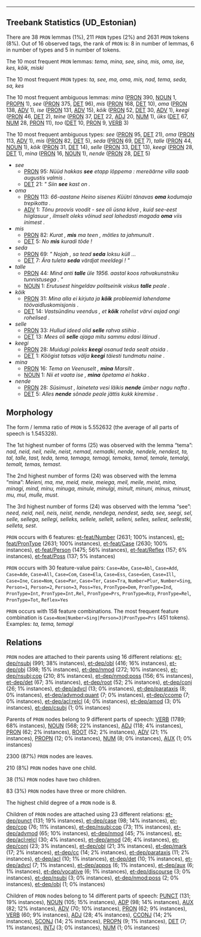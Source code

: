 

--------------------------------------------------------------------------------

## Treebank Statistics (UD_Estonian)

There are 38 `PRON` lemmas (1%), 211 `PRON` types (2%) and 2631 `PRON` tokens (8%).
Out of 16 observed tags, the rank of `PRON` is: 8 in number of lemmas, 6 in number of types and 5 in number of tokens.

The 10 most frequent `PRON` lemmas: <em>tema, mina, see, sina, mis, oma, ise, kes, kõik, miski</em>

The 10 most frequent `PRON` types:  <em>ta, see, ma, oma, mis, nad, tema, seda, sa, kes</em>

The 10 most frequent ambiguous lemmas: <em>mina</em> ([PRON]() 390, [NOUN]() 1, [PROPN]() 1), <em>see</em> ([PRON]() 375, [DET]() 96), <em>mis</em> ([PRON]() 168, [DET]() 10), <em>oma</em> ([PRON]() 138, [ADV]() 1), <em>ise</em> ([PRON]() 131, [ADV]() 15), <em>kõik</em> ([PRON]() 52, [DET]() 30, [ADV]() 1), <em>keegi</em> ([PRON]() 46, [DET]() 2), <em>teine</em> ([PRON]() 37, [DET]() 22, [ADJ]() 20, [NUM]() 1), <em>üks</em> ([DET]() 67, [NUM]() 28, [PRON]() 11), <em>too</em> ([DET]() 10, [PRON]() 9, [VERB]() 3)

The 10 most frequent ambiguous types:  <em>see</em> ([PRON]() 95, [DET]() 21), <em>oma</em> ([PRON]() 113, [ADV]() 1), <em>mis</em> ([PRON]() 82, [DET]() 5), <em>seda</em> ([PRON]() 69, [DET]() 7), <em>talle</em> ([PRON]() 44, [NOUN]() 1), <em>kõik</em> ([PRON]() 31, [DET]() 14), <em>selle</em> ([PRON]() 33, [DET]() 13), <em>keegi</em> ([PRON]() 28, [DET]() 1), <em>mina</em> ([PRON]() 16, [NOUN]() 1), <em>nende</em> ([PRON]() 28, [DET]() 5)


* <em>see</em>
  * [PRON]() 95: <em>Nüüd hakkas <b>see</b> etapp lõppema : mereäärne villa saab augustis valmis .</em>
  * [DET]() 21: <em>" Siin <b>see</b> kast on .</em>
* <em>oma</em>
  * [PRON]() 113: <em>66-aastane Heino sisenes Küütri tänavas <b>oma</b> kodumaja trepikotta .</em>
  * [ADV]() 1: <em>Tõnu proovis voodit - see oli üsna kõva , kuid see-eest hiiglasuur , ilmselt oleks võinud seal lahedasti magada <b>oma</b> viis inimest .</em>
* <em>mis</em>
  * [PRON]() 82: <em>Kurat , <b>mis</b> ma teen , mõtles ta jahmunult .</em>
  * [DET]() 5: <em>No <b>mis</b> kuradi tõde !</em>
* <em>seda</em>
  * [PRON]() 69: <em>" Nojah , sa tead <b>seda</b> loksu küll ...</em>
  * [DET]() 7: <em>Ära tuleta <b>seda</b> värdjat meeldegi ! "</em>
* <em>talle</em>
  * [PRON]() 44: <em>Mind anti <b>talle</b> üle 1956. aastal koos rahvakunstniku tunnistusega . "</em>
  * [NOUN]() 1: <em>Erutusest hingeldav politseinik viskus <b>talle</b> peale .</em>
* <em>kõik</em>
  * [PRON]() 31: <em>Mina alla ei kirjuta ja <b>kõik</b> probleemid lahendame töövaidluskomisjonis .</em>
  * [DET]() 14: <em>Vastsündinu veendus , et <b>kõik</b> rohelist värvi asjad ongi rohelised .</em>
* <em>selle</em>
  * [PRON]() 33: <em>Hullud ideed olid <b>selle</b> rahva stiihia .</em>
  * [DET]() 13: <em>Mees oli <b>selle</b> ajaga mitu sammu edasi läinud .</em>
* <em>keegi</em>
  * [PRON]() 28: <em>Muidugi poleks <b>keegi</b> osanud teda sealt otsida .</em>
  * [DET]() 1: <em>Köögist tatsas välja <b>keegi</b> täiesti tundmatu naine .</em>
* <em>mina</em>
  * [PRON]() 16: <em>Tema on Veenuselt , <b>mina</b> Marsilt .</em>
  * [NOUN]() 1: <em>Nii et vaata ise , <b>mina</b> õpetama ei hakka .</em>
* <em>nende</em>
  * [PRON]() 28: <em>Süsimust , laineteta vesi läikis <b>nende</b> ümber nagu nafta .</em>
  * [DET]() 5: <em>Alles <b>nende</b> sõnade peale jättis kukk kiremise .</em>

## Morphology

The form / lemma ratio of `PRON` is 5.552632 (the average of all parts of speech is 1.545328).

The 1st highest number of forms (25) was observed with the lemma “tema”: <em>nad, neid, neil, neile, neist, nemad, nemadki, nende, nendele, nendest, ta, tal, talle, tast, teda, tema, temaga, temagi, temaks, temal, temale, temalgi, temalt, temas, temast</em>.

The 2nd highest number of forms (24) was observed with the lemma “mina”: <em>Meieni, ma, me, meid, meie, meiega, meil, meile, meist, mina, minagi, mind, minu, minuga, minule, minulgi, minult, minuni, minus, minust, mu, mul, mulle, must</em>.

The 3rd highest number of forms (24) was observed with the lemma “see”: <em>need, neid, neil, neis, neist, nende, nendega, nendest, seda, see, seegi, sel, selle, sellega, sellegi, selleks, sellele, sellelt, selleni, selles, sellest, sellestki, selleta, sest</em>.

`PRON` occurs with 6 features: [et-feat/Number]() (2631; 100% instances), [et-feat/PronType]() (2631; 100% instances), [et-feat/Case]() (2630; 100% instances), [et-feat/Person]() (1475; 56% instances), [et-feat/Reflex]() (157; 6% instances), [et-feat/Poss]() (137; 5% instances)

`PRON` occurs with 30 feature-value pairs: `Case=Abe`, `Case=Abl`, `Case=Add`, `Case=Ade`, `Case=All`, `Case=Com`, `Case=Ela`, `Case=Ess`, `Case=Gen`, `Case=Ill`, `Case=Ine`, `Case=Nom`, `Case=Par`, `Case=Ter`, `Case=Tra`, `Number=Plur`, `Number=Sing`, `Person=1`, `Person=2`, `Person=3`, `Poss=Yes`, `PronType=Dem`, `PronType=Ind`, `PronType=Int`, `PronType=Int,Rel`, `PronType=Prs`, `PronType=Rcp`, `PronType=Rel`, `PronType=Tot`, `Reflex=Yes`

`PRON` occurs with 158 feature combinations.
The most frequent feature combination is `Case=Nom|Number=Sing|Person=3|PronType=Prs` (451 tokens).
Examples: <em>ta, tema, temagi</em>


## Relations

`PRON` nodes are attached to their parents using 16 different relations: [et-dep/nsubj]() (991; 38% instances), [et-dep/obl]() (416; 16% instances), [et-dep/obj]() (398; 15% instances), [et-dep/nmod]() (272; 10% instances), [et-dep/nsubj:cop]() (210; 8% instances), [et-dep/nmod:poss]() (156; 6% instances), [et-dep/det]() (67; 3% instances), [et-dep/root]() (52; 2% instances), [et-dep/conj]() (26; 1% instances), [et-dep/advcl]() (13; 0% instances), [et-dep/parataxis]() (8; 0% instances), [et-dep/advmod:quant]() (7; 0% instances), [et-dep/ccomp]() (7; 0% instances), [et-dep/acl:relcl]() (4; 0% instances), [et-dep/amod]() (3; 0% instances), [et-dep/csubj]() (1; 0% instances)

Parents of `PRON` nodes belong to 9 different parts of speech: [VERB]() (1789; 68% instances), [NOUN]() (568; 22% instances), [ADJ]() (118; 4% instances), [PRON]() (62; 2% instances), [ROOT]() (52; 2% instances), [ADV]() (21; 1% instances), [PROPN]() (12; 0% instances), [NUM]() (8; 0% instances), [AUX]() (1; 0% instances)

2300 (87%) `PRON` nodes are leaves.

210 (8%) `PRON` nodes have one child.

38 (1%) `PRON` nodes have two children.

83 (3%) `PRON` nodes have three or more children.

The highest child degree of a `PRON` node is 8.

Children of `PRON` nodes are attached using 23 different relations: [et-dep/punct]() (131; 19% instances), [et-dep/case]() (98; 14% instances), [et-dep/cop]() (76; 11% instances), [et-dep/nsubj:cop]() (73; 11% instances), [et-dep/advmod]() (65; 10% instances), [et-dep/nmod]() (45; 7% instances), [et-dep/acl:relcl]() (30; 4% instances), [et-dep/amod]() (26; 4% instances), [et-dep/conj]() (23; 3% instances), [et-dep/obl]() (21; 3% instances), [et-dep/mark]() (17; 2% instances), [et-dep/cc]() (14; 2% instances), [et-dep/parataxis]() (11; 2% instances), [et-dep/acl]() (10; 1% instances), [et-dep/det]() (10; 1% instances), [et-dep/advcl]() (7; 1% instances), [et-dep/appos]() (6; 1% instances), [et-dep/aux]() (6; 1% instances), [et-dep/vocative]() (6; 1% instances), [et-dep/discourse]() (3; 0% instances), [et-dep/nsubj]() (3; 0% instances), [et-dep/nmod:poss]() (2; 0% instances), [et-dep/obj]() (1; 0% instances)

Children of `PRON` nodes belong to 14 different parts of speech: [PUNCT]() (131; 19% instances), [NOUN]() (105; 15% instances), [ADP]() (98; 14% instances), [AUX]() (82; 12% instances), [ADV]() (70; 10% instances), [PRON]() (62; 9% instances), [VERB]() (60; 9% instances), [ADJ]() (28; 4% instances), [CCONJ]() (14; 2% instances), [SCONJ]() (14; 2% instances), [PROPN]() (9; 1% instances), [DET]() (7; 1% instances), [INTJ]() (3; 0% instances), [NUM]() (1; 0% instances)

